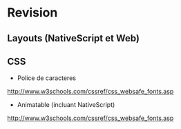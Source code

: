 # Revision


## Layouts (NativeScript et Web)



## CSS

* Police de caracteres

http://www.w3schools.com/cssref/css_websafe_fonts.asp

* Animatable (incluant NativeScript)

http://www.w3schools.com/cssref/css_websafe_fonts.asp
